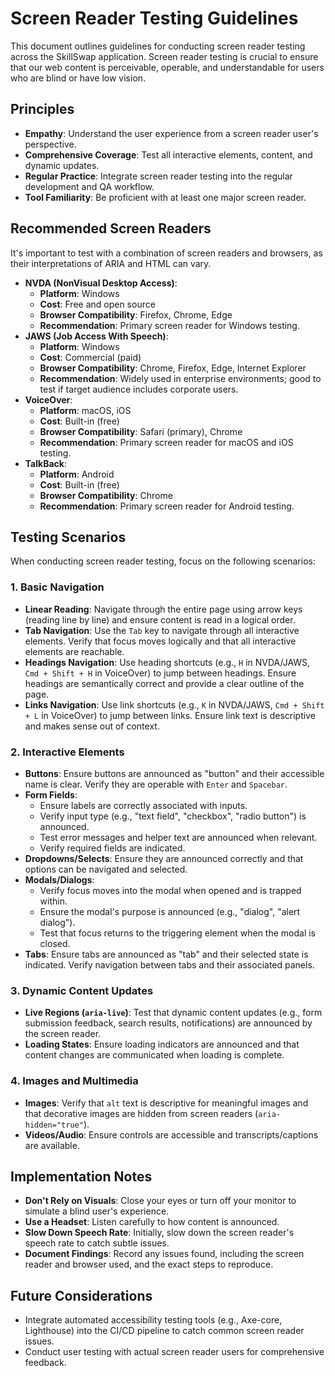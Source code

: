 # Screen Reader Testing Guidelines

This document outlines guidelines for conducting screen reader testing across the SkillSwap application. Screen reader testing is crucial to ensure that our web content is perceivable, operable, and understandable for users who are blind or have low vision.

## Principles

-   **Empathy**: Understand the user experience from a screen reader user's perspective.
-   **Comprehensive Coverage**: Test all interactive elements, content, and dynamic updates.
-   **Regular Practice**: Integrate screen reader testing into the regular development and QA workflow.
-   **Tool Familiarity**: Be proficient with at least one major screen reader.

## Recommended Screen Readers

It's important to test with a combination of screen readers and browsers, as their interpretations of ARIA and HTML can vary.

*   **NVDA (NonVisual Desktop Access)**:
    *   **Platform**: Windows
    *   **Cost**: Free and open source
    *   **Browser Compatibility**: Firefox, Chrome, Edge
    *   **Recommendation**: Primary screen reader for Windows testing.
*   **JAWS (Job Access With Speech)**:
    *   **Platform**: Windows
    *   **Cost**: Commercial (paid)
    *   **Browser Compatibility**: Chrome, Firefox, Edge, Internet Explorer
    *   **Recommendation**: Widely used in enterprise environments; good to test if target audience includes corporate users.
*   **VoiceOver**:
    *   **Platform**: macOS, iOS
    *   **Cost**: Built-in (free)
    *   **Browser Compatibility**: Safari (primary), Chrome
    *   **Recommendation**: Primary screen reader for macOS and iOS testing.
*   **TalkBack**:
    *   **Platform**: Android
    *   **Cost**: Built-in (free)
    *   **Browser Compatibility**: Chrome
    *   **Recommendation**: Primary screen reader for Android testing.

## Testing Scenarios

When conducting screen reader testing, focus on the following scenarios:

### 1. Basic Navigation

*   **Linear Reading**: Navigate through the entire page using arrow keys (reading line by line) and ensure content is read in a logical order.
*   **Tab Navigation**: Use the `Tab` key to navigate through all interactive elements. Verify that focus moves logically and that all interactive elements are reachable.
*   **Headings Navigation**: Use heading shortcuts (e.g., `H` in NVDA/JAWS, `Cmd + Shift + H` in VoiceOver) to jump between headings. Ensure headings are semantically correct and provide a clear outline of the page.
*   **Links Navigation**: Use link shortcuts (e.g., `K` in NVDA/JAWS, `Cmd + Shift + L` in VoiceOver) to jump between links. Ensure link text is descriptive and makes sense out of context.

### 2. Interactive Elements

*   **Buttons**: Ensure buttons are announced as "button" and their accessible name is clear. Verify they are operable with `Enter` and `Spacebar`.
*   **Form Fields**:
    *   Ensure labels are correctly associated with inputs.
    *   Verify input type (e.g., "text field", "checkbox", "radio button") is announced.
    *   Test error messages and helper text are announced when relevant.
    *   Verify required fields are indicated.
*   **Dropdowns/Selects**: Ensure they are announced correctly and that options can be navigated and selected.
*   **Modals/Dialogs**:
    *   Verify focus moves into the modal when opened and is trapped within.
    *   Ensure the modal's purpose is announced (e.g., "dialog", "alert dialog").
    *   Test that focus returns to the triggering element when the modal is closed.
*   **Tabs**: Ensure tabs are announced as "tab" and their selected state is indicated. Verify navigation between tabs and their associated panels.

### 3. Dynamic Content Updates

*   **Live Regions (`aria-live`)**: Test that dynamic content updates (e.g., form submission feedback, search results, notifications) are announced by the screen reader.
*   **Loading States**: Ensure loading indicators are announced and that content changes are communicated when loading is complete.

### 4. Images and Multimedia

*   **Images**: Verify that `alt` text is descriptive for meaningful images and that decorative images are hidden from screen readers (`aria-hidden="true"`).
*   **Videos/Audio**: Ensure controls are accessible and transcripts/captions are available.

## Implementation Notes

-   **Don't Rely on Visuals**: Close your eyes or turn off your monitor to simulate a blind user's experience.
-   **Use a Headset**: Listen carefully to how content is announced.
-   **Slow Down Speech Rate**: Initially, slow down the screen reader's speech rate to catch subtle issues.
-   **Document Findings**: Record any issues found, including the screen reader and browser used, and the exact steps to reproduce.

## Future Considerations

-   Integrate automated accessibility testing tools (e.g., Axe-core, Lighthouse) into the CI/CD pipeline to catch common screen reader issues.
-   Conduct user testing with actual screen reader users for comprehensive feedback.
